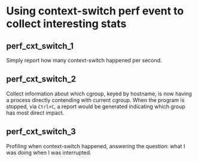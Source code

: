 # Using context-switch perf event to collect interesting stats

## perf_cxt_switch_1
Simply report how many context-switch happened per second.

## perf_cxt_switch_2
Collect information about which cgroup, keyed by hostname, is now having a process directly contending with current cgroup.
When the program is stopped, via `Ctrl+C`, a report would be generated indicating which group has most direct impact.

## perf_cxt_switch_3
Profiling when context-switch happened, answering the question: what I was doing when I was interrupted.
